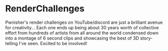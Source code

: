 # RenderChallenges
Pwnisher's render challenges on YouTube/discord are just a brilliant avenue for creativity... Each one ends up being about 30 years worth of collective effort from hundreds of artists from all around the world condensed down into a montage of 6 second clips and showcasing the best of 3D story-telling I've seen. Excited to be involved! 
